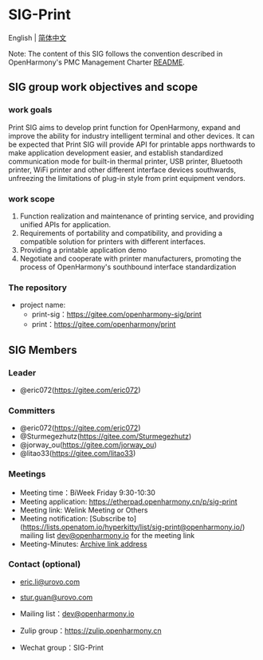 # SIG-Print
English | [简体中文](./sig_print_cn.md)

Note: The content of this SIG follows the convention described in OpenHarmony's PMC Management Charter [README](/zh/pmc.md).

## SIG group work objectives and scope

### work goals
Print SIG aims to develop print function for OpenHarmony, expand and improve the ability for industry intelligent terminal and other devices. It can be expected that Print SIG will provide API for printable apps northwards to make application development easier, and establish standardized communication mode for built-in thermal printer, USB printer, Bluetooth printer, WiFi printer and other different interface devices southwards, unfreezing the limitations of plug-in style from print equipment vendors.

### work scope
1) Function realization and maintenance of printing service, and providing unified APIs for application.
2) Requirements of portability and compatibility, and providing a compatible solution for printers with different interfaces.
3) Providing a printable application demo
4) Negotiate and cooperate with printer manufacturers, promoting the process of OpenHarmony's southbound interface standardization 

### The repository 
- project name:
  - print-sig：https://gitee.com/openharmony-sig/print
  - print：https://gitee.com/openharmony/print

## SIG Members

### Leader
- @eric072(https://gitee.com/eric072)

### Committers
- @eric072(https://gitee.com/eric072)
- @Sturmegezhutz(https://gitee.com/Sturmegezhutz)
- @jorway_ou(https://gitee.com/jorway_ou)
- @litao33(https://gitee.com/litao33)

### Meetings
 - Meeting time：BiWeek Friday 9:30-10:30
 - Meeting application: https://etherpad.openharmony.cn/p/sig-print
 - Meeting link: Welink Meeting or Others
 - Meeting notification: [Subscribe to] (https://lists.openatom.io/hyperkitty/list/sig-print@openharmony.io/) mailing list dev@openharmony.io for the meeting link
 - Meeting-Minutes: [Archive link address](https://gitee.com/openharmony-sig/sig-content)

### Contact (optional)
 - eric.li@urovo.com
 - stur.guan@urovo.com

- Mailing list：dev@openharmony.io
- Zulip group：https://zulip.openharmony.cn
- Wechat group：SIG-Print
